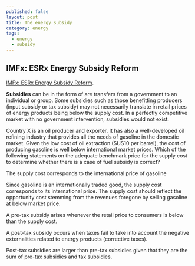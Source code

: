 ```yaml
---
published: false
layout: post
title: The energy subsidy
category: energy
tags:
  - energy
  - subsidy
---
```

## IMFx: ESRx Energy Subsidy Reform

[IMFx: ESRx Energy Subsidy Reform](https://courses.edx.org/courses/course-v1:IMFx+ESRx+1T2017/courseware/9f54fcdac1d4465e803a45148d4f0fd5/e3d83ded298b427c92abf245978eaa05/?child=first). 



**Subsidies** can be in the form of are transfers from a government to an individual or group. Some subsidies such as those benefitting producers (input subsidy or tax subsidy) may not necessarily translate in retail prices of energy products being below the supply cost. In a perfectly competitive market with no government intervention, subsidies would not exist.

Country X is an oil producer and exporter. It has also a well-developed oil refining industry that provides all the needs of gasoline in the domestic market. Given the low cost of oil extraction ($US10 per barrel), the cost of producing gasoline is well below international market prices. Which of the following statements on the adequate benchmark price for the supply cost to determine whether there is a case of fuel subsidy is correct?

The supply cost corresponds to the international price of gasoline

Since gasoline is an internationally traded good, the supply cost corresponds to its international price. The supply cost should reflect the opportunity cost stemming from the revenues foregone by selling gasoline at below market price.


A pre-tax subsidy arises whenever the retail price to consumers is below than the supply cost.



 A post-tax subsidy occurs when taxes fail to take into account the negative externalities related to energy products (corrective taxes).
 
 
 
 Post-tax subsidies are larger than pre-tax subsidies given that they are the sum of pre-tax subsidies and tax subsidies.
 
 
 
 
 
 
 
 
 
 
 
 
 
 
 
 